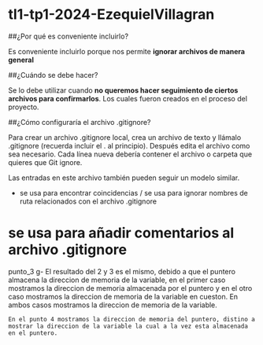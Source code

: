 # tl1-tp1-2024-EzequielVillagran
##¿Por qué es conveniente incluirlo?

Es conveniente incluirlo porque nos permite **ignorar archivos de manera general**

##¿Cuándo se debe hacer?

Se lo debe utilizar cuando **no queremos hacer seguimiento de ciertos archivos para confirmarlos**. Los cuales fueron creados en el proceso del proyecto.

##¿Cómo configuraría el archivo .gitignore?

Para crear un archivo .gitignore local, crea un archivo de texto y llámalo .gitignore (recuerda incluir el . al principio). Después edita el archivo como sea necesario. Cada línea nueva debería contener el archivo o carpeta que quieres que Git ignore.

Las entradas en este archivo también pueden seguir un modelo similar.

* se usa para encontrar coincidencias
/ se usa para ignorar nombres de ruta relacionados con el archivo .gitignore
# se usa para añadir comentarios al archivo .gitignore 

punto_3
g- El resultado del 2 y 3 es el mismo, debido a que el puntero almacena la direccion de memoria de la variable, en el primer caso mostramos la direccion de memoria almacenada por el puntero y en el otro caso mostramos la direccion de memoria de la variable en cueston. En ambos casos mostramos la direccion de memoria de la variable.

    En el punto 4 mostramos la direccion de memoria del puntero, distino a mostrar la direccion de la variable la cual a la vez esta almacenada en el puntero.
